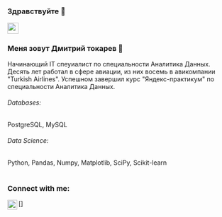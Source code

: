 ### Здравствуйте 👋

<p><a href="https://spb.hh.ru/resume/671660efff0bf3cf740039ed1f6f5265793070"><img src="https://img.shields.io/badge/linkedin-%230077B5.svg?&style=for-the-badge&logo=linkedin&logoColor=white" height=25></a>  </p>

### Меня зовут Дмитрий токарев :raising_hand: 

Начинающий IT спеуиалист по специальности Аналитика Данных. Десять лет работал в сфере авиации, из них восемь в авикомпании "Turkish Airlines".
Успешном завершил курс "Яндекс-практикум" по специальности Аналитика Данных. 


###### Databases: 
PostgreSQL, MySQL

###### Data Science: 
Python, Pandas, Numpy, Matplotlib, SciPy, Scikit-learn
<br><br>
### Connect with me:
[<img align="left" alt="Dmitrii Tokarev | VK" width="22px" src="https://vk.com/id107559" />]
